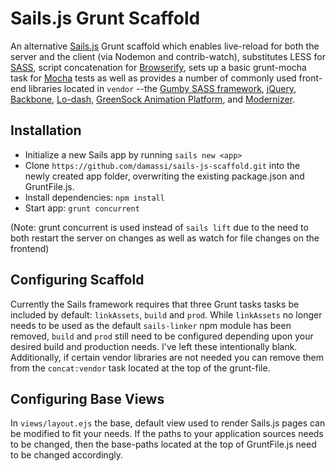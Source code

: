 Sails.js Grunt Scaffold
=======================

An alternative [Sails.js](http://sailsjs.org/) Grunt scaffold which enables live-reload for both the server and the client (via Nodemon and contrib-watch), substitutes LESS for [SASS](http://sass-lang.com/), script concatenation for [Browserify](http://browserify.org/), sets up a basic grunt-mocha task for [Mocha](http://mochajs.org/) tests as well as provides a number of commonly used front-end libraries located in `vendor` --the [Gumby SASS framework](http://gumbyframework.com/), [jQuery](http://jquery.com/), [Backbone](http://backbonejs.org/), [Lo-dash](http://lodash.com/), [GreenSock Animation Platform](http://www.greensock.com/), and [Modernizer](http://modernizr.com/).

Installation
-------------

- Initialize a new Sails app by running `sails new <app>`
- Clone `https://github.com/damassi/sails-js-scaffold.git` into the newly created app folder, overwriting the existing package.json and GruntFile.js.
- Install dependencies:  `npm install`
- Start app:  `grunt concurrent`

(Note:  grunt concurrent is used instead of `sails lift` due to the need to both restart the server on changes as well as watch for file changes on the frontend)


Configuring Scaffold
--------------------

Currently the Sails framework requires that three Grunt tasks tasks be included by default:  `linkAssets`, `build` and `prod`.  While `linkAssets` no longer needs to be used as the default `sails-linker` npm module has been removed, `build` and `prod` still need to be configured depending upon your desired build and production needs.  I've left these intentionally blank.  Additionally, if certain vendor libraries are not needed you can remove them from the `concat:vendor` task located at the top of the grunt-file.


Configuring Base Views
----------------------

In `views/layout.ejs` the base, default view used to render Sails.js pages can be modified to fit your needs.  If the paths to your application sources needs to be changed, then the base-paths located at the top of GruntFile.js need to be changed accordingly.


